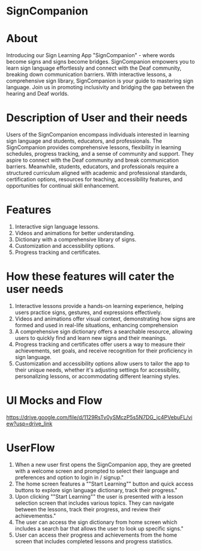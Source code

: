 # SignCompanion
# About
Introducing our Sign Learning App "SignCompanion" - where words become signs and signs become bridges.
SignCompanion empowers you to learn sign language effortlessly and connect with the Deaf community, breaking down communication barriers. 
With interactive lessons, a comprehensive sign library, SignCompanion is your guide to mastering sign language. 
Join us in promoting inclusivity and bridging the gap between the hearing and Deaf worlds. 
# Description of User and their needs
Users of the SignCompanion encompass individuals interested in learning sign language and students, educators, and professionals. 
The SignCompanion provides comprehensive lessons, flexibility in learning schedules, progress tracking, and a sense of community and support. 
They aspire to connect with the Deaf community and break communication barriers. 
Meanwhile, students, educators, and professionals require a structured curriculum aligned with academic and professional standards, 
certification options, resources for teaching, accessibility features, and opportunities for continual skill enhancement.
# Features
1. Interactive sign language lessons.
2. Videos and animations for better understanding.
3. Dictionary with a comprehensive library of signs.
4. Customization and accessibility options.
5. Progress tracking and certificates.
# How these features will cater the user needs
1. Interactive lessons provide a hands-on learning experience, helping users practice signs, gestures, and expressions effectively.
2. Videos and animations offer visual context, demonstrating how signs are formed and used in real-life situations, enhancing comprehension
3. A comprehensive sign dictionary offers a searchable resource, allowing users to quickly find and learn new signs and their meanings.
4. Progress tracking and certificates offer users a way to measure their achievements, set goals, and receive recognition for their proficiency in sign language.
5. Customization and accessibility options allow users to tailor the app to their unique needs, whether it's adjusting settings for accessibility, 
   personalizing lessons, or accommodating different learning styles.
# UI Mocks and Flow
https://drive.google.com/file/d/1129RsTv0ySMczP5s5N7DG_jc4PVebuFL/view?usp=drive_link
# UserFlow
 1. When a new user first opens the SignCompanion app, they are greeted with a welcome screen and prompted to select their language 
    and preferences and option to login in / signup."
 2. The home screen features a ""Start Learning"" button and quick access buttons to explore sign language dictionary,
    track their progress."
 3. Upon clicking ""Start Learning"" the user is presented with a lesson selection screen that includes various topics.
    They can navigate between the lessons, track their progress, and review their achievementss."
 4. The user can access the sign dictionary from home screen which includes a search bar that allows the user to look up
    specific signs."
 5. User can access their progress and achievements from the home screen that includes completed lessons and progress statistics.


	
